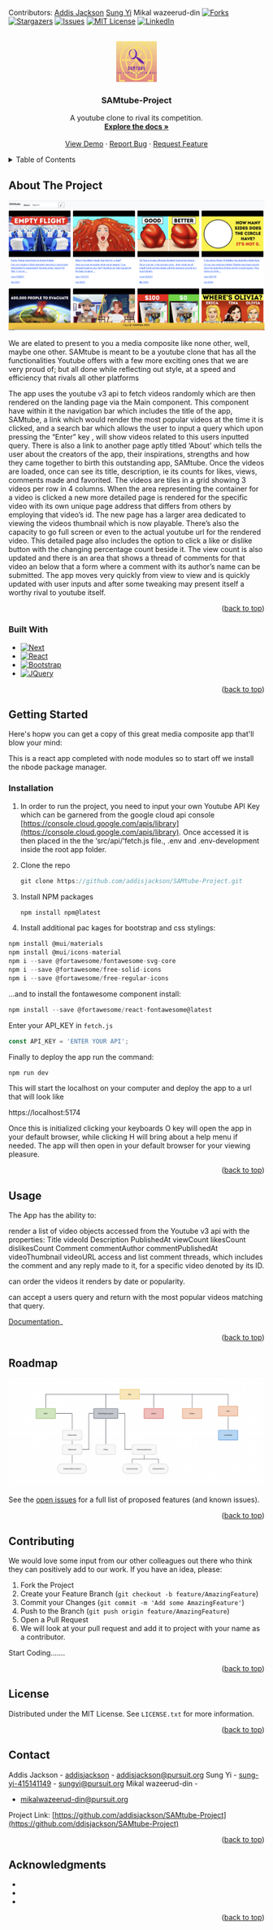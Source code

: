 
Contributors:
[Addis Jackson](https://github.com/addisjackson)
[Sung Yi](https://github.com/dreamseekerfromn)
Mikal wazeerud-din
[![Forks][forks-shield]][forks-url]
[![Stargazers][stars-shield]][stars-url]
[![Issues][issues-shield]][issues-url]
[![MIT License][license-shield]][license-url]
[![LinkedIn][linkedin-shield]][linkedin-url]



<!-- PROJECT LOGO -->
<br />
<div align="center">
  <a href="https://github.com/addisjackson/SAMtube-Prtoject">
    <img src="images/image.png" alt="Logo" width="80" height="80">
  </a>

<h3 align="center">SAMtube-Project</h3>

  <p align="center">
    A youtube clone to rival its competition.
    <br />
    <a href="https://github.com/addisjackson/SAMtube-project"><strong>Explore the docs »</strong></a>
    <br />
    <br />
    <a href="https://github.com/github_username/repo_name">View Demo</a>
    ·
    <a href="https://github.com/github_username/repo_name/issues">Report Bug</a>
    ·
    <a href="https://github.com/github_username/repo_name/issues">Request Feature</a>
  </p>
</div>



<!-- TABLE OF CONTENTS -->
<details>
  <summary>Table of Contents</summary>
  <ol>
    <li>
      <a href="#about-the-project">About The Project</a>
      <ul>
        <li><a href="#built-with">Built With</a></li>
      </ul>
    </li>
    <li>
      <a href="#getting-started">Getting Started</a>
      <ul>
        <li><a href="#prerequisites">Prerequisites</a></li>
        <li><a href="#installation">Installation</a></li>
      </ul>
    </li>
    <li><a href="#usage">Usage</a></li>
    <li><a href="#roadmap">Roadmap</a></li>
    <li><a href="#contributing">Contributing</a></li>
    <li><a href="#license">License</a></li>
    <li><a href="#contact">Contact</a></li>
    <li><a href="#acknowledgments">Acknowledgments</a></li>
  </ol>
</details>



<!-- ABOUT THE PROJECT -->
## About The Project

![SAMtube-Project](./images/Screenshot%202023-09-11%20at%204.30.09%20PM%20copy.png)

We are elated to present to you a  media composite like none other, well, maybe one other. SAMtube is meant to be a youtube clone that has all the functionalities Youtube offers with a few more exciting ones  that we are very proud of; but all done while reflecting out style, at a speed and efficiency that rivals all other platforms



The app uses the youtube v3 api to fetch videos randomly which are then rendered on the landing page via the Main component. This component have within it the navigation bar which includes the title of the app, SAMtube, a link which would  render the most popular videos at the time it is clicked, and a search bar which allows the user to input a query which upon pressing the “Enter” key , will show videos related to this users inputted query. There is also a  link to another page aptly titled ‘About’ which tells the user about the creators of the app, their inspirations, strengths and how they came together to birth this outstanding app, SAMtube.
Once the videos are loaded, once can see its title, description, ie its counts for likes, views, comments made and favorited. The videos are tiles in a grid showing 3 videos per row in 4 columns. When the area representing the container for a video is clicked a new more detailed page is rendered for the specific video with its own unique page address that differs from others by employing that video’s id.  The new page has a larger area dedicated to viewing the videos thumbnail which is now playable. There’s also the capacity to go full screen or even to the actual youtube url for the rendered video. This detailed page also includes the option to click a like or dislike button with the changing percentage count beside it. The view count is also updated and there is an area that shows a thread of comments for that video  an  below that a form where  a comment with its author’s name can be submitted.
The app moves very quickly from view to view and is quickly updated with user inputs and after some tweaking may present itself a worthy rival to youtube itself.


<p align="right">(<a href="#readme-top">back to top</a>)</p>



### Built With

* [![Next][Next.js]][Next-url]
* [![React][React.js]][React-url]
* [![Bootstrap][Bootstrap.com]][Bootstrap-url]
* [![JQuery][JQuery.com]][JQuery-url]


<p align="right">(<a href="#readme-top">back to top</a>)</p>



<!-- GETTING STARTED -->
## Getting Started

Here's hopw you can get a copy of this great media composite app that'll blow your mind:

This is a react app completed with node modules so to start off we install the nbode package manager.

### Installation

1. In order to run the project, you need to input your own Youtube API Key which can be garnered from the google cloud api console [https://console.cloud.google.com/apis/library](https://console.cloud.google.com/apis/library). Once accessed it is then placed in the the  ‘src/api/’fetch.js file., .env and .env-development inside the root app folder. 

2. Clone the repo
   ```js
   git clone https://github.com/addisjackson/SAMtube-Project.git
   ```
3. Install NPM packages
   ```js
   npm install npm@latest
   ```
4.  Install additional pac kages for bootstrap and css stylings:
 ```js
npm install @mui/materials
npm install @mui/icons-material
npm i --save @fortawesome/fontawesome-svg-core
npm i --save @fortawesome/free-solid-icons
npm i --save @fortawesome/free-regular-icons
```
...and to install the fontawesome component install:

```js
npm install --save @fortawesome/react-fontawesome@latest
```
 Enter your API_KEY  in `fetch.js`

   ```js
   const API_KEY = 'ENTER YOUR API';
   ```


Finally to deploy the app run the command: 

```js
npm run dev
```

This will  start the localhost on your computer and deploy the app to a url that will look like 

https://localhost:5174

Once this is initialized clicking your keyboards O key will open the app in your default browser, while clicking H will bring about a help menu if needed. The app will then open in your default browser for your viewing pleasure.

<p align="right">(<a href="#readme-top">back to top</a>)</p>



<!-- USAGE EXAMPLES -->
## Usage

The App has the ability to:

 render a list of video objects accessed  from the Youtube v3 api  with the properties:
		Title
		videoId
		Description
		PublishedAt
		viewCount
		likesCount
		dislikesCount
		Comment
		commentAuthor
		commentPublishedAt
		videoThumbnail
		videoURL
access and list comment threads,  which includes the comment and any reply made to it,  for a specific video denoted by its ID.

can order the videos it renders by date or popularity.

can accept a users query and return with the most popular videos matching that  query.

[Documentation](https://developers.google.com/youtube/v3)_

<p align="right">(<a href="#readme-top">back to top</a>)</p>



<!-- ROADMAP -->
## Roadmap
![Roadmap](/images/ScreenshotRoadmap.png)

See the [open issues](https://github.com/github_username/repo_name/issues) for a full list of proposed features (and known issues).

<p align="right">(<a href="#readme-top">back to top</a>)</p>



<!-- CONTRIBUTING -->
## Contributing

We would love some input from our other colleagues out there who think they can positively add to our work. If you have an idea, please:

1. Fork the Project
2. Create your Feature Branch (`git checkout -b feature/AmazingFeature`)
3. Commit your Changes (`git commit -m 'Add some AmazingFeature'`)
4. Push to the Branch (`git push origin feature/AmazingFeature`)
5. Open a Pull Request
6. We will look at your pull request and add it to project with your name as a contributor. 

Start Coding.......


<p align="right">(<a href="#readme-top">back to top</a>)</p>



<!-- LICENSE -->
## License

Distributed under the MIT License. See `LICENSE.txt` for more information.

<p align="right">(<a href="#readme-top">back to top</a>)</p>



<!-- CONTACT -->
## Contact

Addis Jackson - [addisjackson](https://www.linkedin.com/in/addisjackson/) - addisjackson@pursuit.org
Sung Yi - [sung-yi-415141149](https://www.linkedin.com/in/sung-yi-415141149/) - sungyi@pursuit.org
Mikal wazeerud-din - [](https://www.linkedin.com/in/mikal-wazeerud-din-7057a6175/)
 - mikalwazeerud-din@pursuit.org

Project Link: [https://github.com/addisjackson/SAMtube-Project](https://github.com/ddisjackson/SAMtube-Project)

<p align="right">(<a href="#readme-top">back to top</a>)</p>



<!-- ACKNOWLEDGMENTS -->
## Acknowledgments

* []()
* []()
* []()

<p align="right">(<a href="#readme-top">back to top</a>)</p>



<!-- MARKDOWN LINKS & IMAGES -->
<!-- https://www.markdownguide.org/basic-syntax/#reference-style-links -->
[contributors-shield]: https://img.shields.io/github/contributors/github_username/repo_name.svg?style=for-the-badge
[contributors-url]: https://github.com/github_username/repo_name/graphs/contributors
[forks-shield]: https://img.shields.io/github/forks/github_username/repo_name.svg?style=for-the-badge
[forks-url]: https://github.com/github_username/repo_name/network/members
[stars-shield]: https://img.shields.io/github/stars/github_username/repo_name.svg?style=for-the-badge
[stars-url]: https://github.com/github_username/repo_name/stargazers
[issues-shield]: https://img.shields.io/github/issues/github_username/repo_name.svg?style=for-the-badge
[issues-url]: https://github.com/github_username/repo_name/issues
[license-shield]: https://img.shields.io/github/license/github_username/repo_name.svg?style=for-the-badge
[license-url]: https://github.com/github_username/repo_name/blob/master/LICENSE.txt
[linkedin-shield]: https://img.shields.io/badge/-LinkedIn-black.svg?style=for-the-badge&logo=linkedin&colorB=555
[linkedin-url]: https://linkedin.com/in/linkedin_username
[product-screenshot]: images/screenshot.png
[Next.js]: https://img.shields.io/badge/next.js-000000?style=for-the-badge&logo=nextdotjs&logoColor=white
[Next-url]: https://nextjs.org/
[React.js]: https://img.shields.io/badge/React-20232A?style=for-the-badge&logo=react&logoColor=61DAFB
[React-url]: https://reactjs.org/
[Vue.js]: https://img.shields.io/badge/Vue.js-35495E?style=for-the-badge&logo=vuedotjs&logoColor=4FC08D
[Vue-url]: https://vuejs.org/
[Angular.io]: https://img.shields.io/badge/Angular-DD0031?style=for-the-badge&logo=angular&logoColor=white
[Angular-url]: https://angular.io/
[Svelte.dev]: https://img.shields.io/badge/Svelte-4A4A55?style=for-the-badge&logo=svelte&logoColor=FF3E00
[Svelte-url]: https://svelte.dev/
[Laravel.com]: https://img.shields.io/badge/Laravel-FF2D20?style=for-the-badge&logo=laravel&logoColor=white
[Laravel-url]: https://laravel.com
[Bootstrap.com]: https://img.shields.io/badge/Bootstrap-563D7C?style=for-the-badge&logo=bootstrap&logoColor=white
[Bootstrap-url]: https://getbootstrap.com
[JQuery.com]: https://img.shields.io/badge/jQuery-0769AD?style=for-the-badge&logo=jquery&logoColor=white
[JQuery-url]: https://jquery.com 
